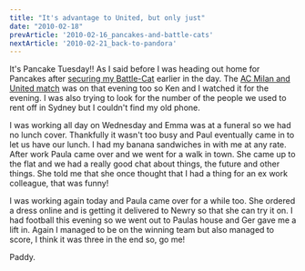 ```yaml
---
title: "It's advantage to United, but only just"
date: "2010-02-18"
prevArticle: '2010-02-16_pancakes-and-battle-cats'
nextArticle: '2010-02-21_back-to-pandora'
---
```

It's Pancake Tuesday!! As I said before I was heading out home for Pancakes after [securing my Battle-Cat](http://paddy1138.blogspot.com/2010/02/pancakes-and-battle-cats.html) earlier in the day. The [AC Milan and United match](http://www.rte.ie/sport/soccer/2010/0216/acmilan_manutd.html) was on that evening too so Ken and I watched it for the evening. I was also trying to look for the number of the people we used to rent off in Sydney but I couldn't find my old phone.

I was working all day on Wednesday and Emma was at a funeral so we had no lunch cover. Thankfully it wasn't too busy and Paul eventually came in to let us have our lunch. I had my banana sandwiches in with me at any rate. After work Paula came over and we went for a walk in town. She came up to the flat and we had a really good chat about things, the future and other things. She told me that she once thought that I had a thing for an ex work colleague, that was funny!

I was working again today and Paula came over for a while too. She ordered a dress online and is getting it delivered to Newry so that she can try it on. I had football this evening so we went out to Paulas house and Ger gave me a lift in. Again I managed to be on the winning team but also managed to score, I think it was three in the end so, go me!

Paddy.